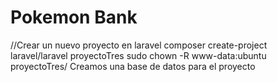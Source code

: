 # Pokemon Bank

//Crear un nuevo proyecto en laravel
composer create-project laravel/laravel proyectoTres
sudo chown -R www-data:ubuntu proyectoTres/
Creamos una base de datos para el proyecto

